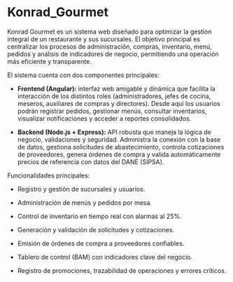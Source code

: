 # Konrad_Gourmet
Konrad Gourmet es un sistema web diseñado para optimizar la gestión integral de un restaurante y sus sucursales. El objetivo principal es centralizar los procesos de administración, compras, inventario, menú, pedidos y análisis de indicadores de negocio, permitiendo una operación más eficiente y transparente.

El sistema cuenta con dos componentes principales:

- **Frontend (Angular):** interfaz web amigable y dinámica que facilita la interacción de los distintos roles (administradores, jefes de cocina, meseros, auxiliares de compras y directores). Desde aquí los usuarios podrán registrar pedidos, gestionar menús, consultar inventarios, visualizar notificaciones y acceder a reportes consolidados.

- **Backend (Node.js + Express):** API robusta que maneja la lógica de negocio, validaciones y seguridad. Administra la conexión con la base de datos, gestiona solicitudes de abastecimiento, controla cotizaciones de proveedores, genera órdenes de compra y valida automáticamente precios de referencia con datos del DANE (SIPSA).

Funcionalidades principales:

- Registro y gestión de sucursales y usuarios.

- Administración de menús y pedidos por mesa.

- Control de inventario en tiempo real con alarmas al 25%.

- Generación y validación de solicitudes y cotizaciones.

- Emisión de órdenes de compra a proveedores confiables.

- Tablero de control (BAM) con indicadores clave del negocio.

- Registro de promociones, trazabilidad de operaciones y errores críticos.
